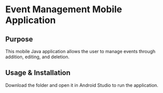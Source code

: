 # Event Management Mobile Application
## Purpose
This mobile Java application allows the user to manage events through addition, editing, and deletion. 
## Usage & Installation
Download the folder and open it in Android Studio to run the application.
